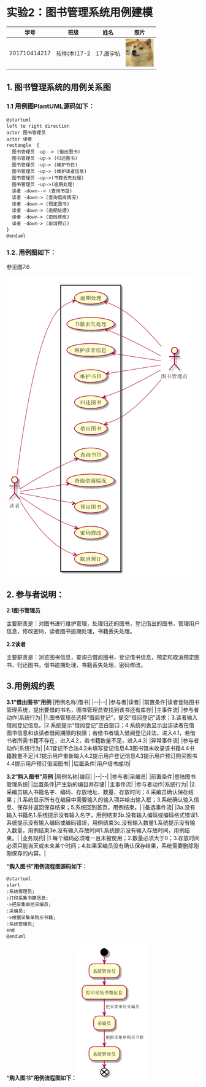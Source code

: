 # 实验2：图书管理系统用例建模
|学号|班级|姓名|照片|
|:-------:|:-------------: | :----------:|:---:|
|201710414217|软件(本)17-2|17.唐宇杭|![flow1](../face.jpg)|
## 1. 图书管理系统的用例关系图

### 1.1 用例图PlantUML源码如下：

``` usecase
@startuml
left to right direction
actor 图书管理员
actor 读者
rectangle  {
  图书管理员 -up--> (借出图书)
  图书管理员 -up-> (归还图书)
  图书管理员 -up-> (维护书目)
  图书管理员 -up-> (维护读者信息)
  图书管理员 -up->(书籍丢失处理)
  图书管理员 -up->(逾期处理)
  读者 -down--> (查询书目)
  读者 -down-> (查询借阅情况)
  读者 -down-> (预定图书)
  读者 -down-> (逾期处理)
  读者 -down-> (密码修改)
  读者 -down-> (取消预订)
}
@enduml
```


### 1.2. 用例图如下：

参见图7.6

![usecase](./usecase.png)

## 2. 参与者说明：

**2.1图书管理员**

主要职责是：对图书进行维护管理，处理归还的图书，登记借出的图书，管理用户信息，修改密码，读者图书逾期处理，书籍丢失处理。

**2.2读者**

主要职责是：浏览图书信息，查询已借阅图书，登记借书信息，预定和取消预定图书，归还图书，借书逾期处理，书籍丢失处理，密码修改。

## 3.用例规约表
**3.1“借出图书”用例**
|用例名称|借书|
|--|--|
|参与者|读者|
|前置条件|读者登陆图书管理系统，提出要借的书名，图书管理员查找到该书还有库存|
|主事件流|
|参与者动作|系统行为|
|1.图书管理员选择“借阅登记”，提交“借阅登记”请求；3.读者输入借阅登记信息。|2.系统提示“借阅登记”空白窗口；4.系统列表显示出该读者在借图书信息和该读者借阅期限的权限；若借书者输入借阅登记非法，进入4.1，若借书者所需书籍不存在，进入4.2，若书籍数量不足，进入4.3|
|异常事件流|
|参与者动作|系统行为|
|4.1登记不合法4.2未填写登记信息4.3图书馆未收录该书籍4.4书籍数量不足|4.1提示用户重新输入4.2提示用户登记信息4.3提示用户预订购买图书4.4提示用户预订借阅图书|
|后置条件|用户借书成功|

**3.2“购入图书”用例**
|用例名称|编目|
|--|--|
|参与者|采编员|
|前置条件|登陆图书管理系统|
|后置条件|产生新的编目并存储|
|主事件流|
|参与者动作|系统行为|
|2.采编员输入书籍名字、编码、存放地址、数量、存放时间；4.采编员确认保存结果；|1.系统显示所有在编目中需要输入的输入项并给出输入框；3.系统确认输入信息、保存并返回保存结果；5.系统回到首页，用例结束。|
|备选事件流|
|3a.没有输入书籍名1.系统提示没有输入名字，用例结束3b.没有输入编码或编码格式错误1.系统提示没有输入编码或编码错误，用例结束3c.没有输入数量1.系统提示没有输入数量，用例结束3e.没有输入存放时间1.系统提示没有输入存放时间，用例结束。|
|业务规约|
|1.每个编码必须唯一且未被使用；2.数量必须大于0；3.存放时间必须只能当天或未来某个时间；4.如果采编员没有确认保存结果，系统需要删除刚刚保存的内容。|

**“购入图书”用例流程图源码如下：**
```
@startuml
start
:系统管理员;
:打印采集书籍信息;
->把采集单给采编员;
:采编员;
->根据采集单购买书籍;
:系统管理员;
end
@enduml
```
**“购入图书”用例流程图如下：**
![usecase1](./usecase1.png)